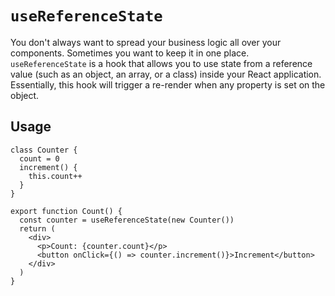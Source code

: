 # `useReferenceState`

You don't always want to spread your business logic all over your components. Sometimes you want to keep it in one place. `useReferenceState` is a hook that allows you to use state from a reference value (such as an object, an array, or a class) inside your React application. Essentially, this hook will trigger a re-render when any property is set on the object.

## Usage

```tsx
class Counter {
  count = 0
  increment() {
    this.count++
  }
}

export function Count() {
  const counter = useReferenceState(new Counter())
  return (
    <div>
      <p>Count: {counter.count}</p>
      <button onClick={() => counter.increment()}>Increment</button>
    </div>
  )
}
```
